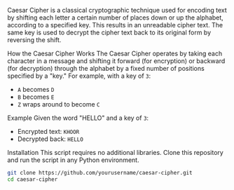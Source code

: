 Caesar Cipher is a classical cryptographic technique used for encoding text by shifting each letter a certain number of places down or up the alphabet, according to a specified key. 
This results in an unreadable cipher text. The same key is used to decrypt the cipher text back to its original form by reversing the shift.

How the Caesar Cipher Works
The Caesar Cipher operates by taking each character in a message and shifting it forward (for encryption) or backward (for decryption) through the alphabet by a fixed number of positions specified by a "key." 
For example, with a key of `3`:
- `A` becomes `D`
- `B` becomes `E`
- `Z` wraps around to become `C`

Example
Given the word "HELLO" and a key of `3`:
- Encrypted text: `KHOOR`
- Decrypted back: `HELLO`

Installation
This script requires no additional libraries. Clone this repository and run the script in any Python environment.

```bash
git clone https://github.com/yourusername/caesar-cipher.git
cd caesar-cipher

